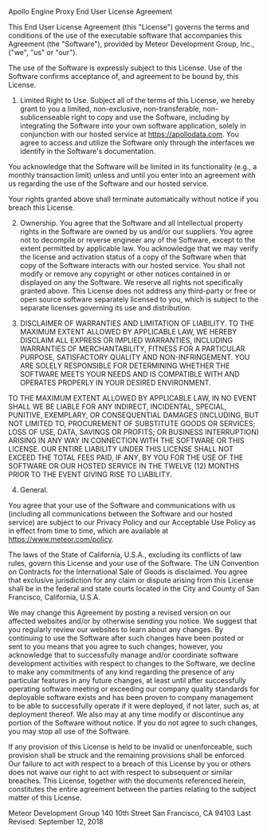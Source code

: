 Apollo Engine Proxy End User License Agreement

This End User License Agreement (this "License") governs the terms and conditions of the use of the executable software that accompanies this Agreement (the "Software"), provided by Meteor Development Group, Inc., ("we", "us" or "our").

The use of the Software is expressly subject to this License. Use of the Software confirms acceptance of, and agreement to be bound by, this License.

1. Limited Right to Use.  Subject all of the terms of this License, we hereby grant to you a limited, non-exclusive, non-transferable, non-sublicenseable right to copy and use the Software, including by integrating the Software into your own software application,  solely in conjunction with our hosted service at https://apollodata.com.  You agree to access and utilize the Software only through the interfaces we identify in the Software's documentation.

You acknowledge that the Software will be limited in its functionality (e.g., a monthly transaction limit) unless and until you enter into an agreement with us regarding the use of the Software and our hosted service.

Your rights granted above shall terminate automatically without notice if you breach this License.

2. Ownership.  You agree that the Software and all intellectual property rights in the Software are owned by us and/or our suppliers. You agree not to decompile or reverse engineer any of the Software, except to the extent permitted by applicable law.  You acknowledge that we may verify the license and activation status of a copy of the Software when that copy of the Software interacts with our hosted service. You shall not modify or remove any copyright or other notices contained in or displayed on any the Software. We reserve all rights not specifically granted above.  This License does not address any third-party or free or open source software separately licensed to you, which is subject to the separate licenses governing its use and distribution.

3. DISCLAIMER OF WARRANTIES AND LIMITATION OF LIABILITY.
TO THE MAXIMUM EXTENT ALLOWED BY APPLICABLE LAW, WE HEREBY DISCLAIM ALL EXPRESS OR IMPLIED WARRANTIES, INCLUDING WARRANTIES OF MERCHANTABILITY, FITNESS FOR A PARTICULAR PURPOSE, SATISFACTORY QUALITY AND NON-INFRINGEMENT.  YOU ARE SOLELY RESPONSIBLE FOR DETERMINING WHETHER THE SOFTWARE MEETS YOUR NEEDS AND IS COMPATIBLE WITH AND OPERATES PROPERLY IN YOUR DESIRED ENVIRONMENT.

TO THE MAXIMUM EXTENT ALLOWED BY APPLICABLE LAW, IN NO EVENT SHALL WE BE LIABLE FOR ANY INDIRECT, INCIDENTAL, SPECIAL, PUNITIVE, EXEMPLARY, OR CONSEQUENTIAL DAMAGES (INCLUDING, BUT NOT LIMITED TO, PROCUREMENT OF SUBSTITUTE GOODS OR SERVICES; LOSS OF USE, DATA, SAVINGS OR PROFITS; OR BUSINESS INTERRUPTION) ARISING IN ANY WAY IN CONNECTION WITH THE SOFTWARE OR THIS LICENSE. OUR ENTIRE LIABILITY UNDER THIS LICENSE SHALL NOT EXCEED THE TOTAL FEES PAID, IF ANY, BY YOU FOR THE USE OF THE SOFTWARE OR OUR HOSTED SERVICE IN THE TWELVE (12) MONTHS PRIOR TO THE EVENT GIVING RISE TO LIABILITY.

4. General.

You agree that your use of the Software and communications with us (including all communications between the Software and our hosted service) are subject to our Privacy Policy and our Acceptable Use Policy as in effect from time to time, which are available at https://www.meteor.com/policy.

The laws of the State of California, U.S.A., excluding its conflicts of law rules, govern this License and your use of the Software.  The UN Convention on Contracts for the International Sale of Goods is disclaimed.  You agree that exclusive jurisdiction for any claim or dispute arising from this License shall be in the federal and state courts located in the City and County of San Francisco, California, U.S.A.

We may change this Agreement by posting a revised version on our affected websites and/or by otherwise sending you notice.  We suggest that you regularly review our websites to learn about any changes. By continuing to use the Software after such changes have been posted or sent to you means that you agree to such changes; however, you acknowledge that to successfully manage and/or coordinate software development activities with respect to changes to the Software, we decline to make any commitments of any kind regarding the presence of any particular features in any future changes, at least until after successfully operating software meeting or exceeding our company quality standards for deployable software exists and has been proven to company management to be able to successfully operate if it were deployed, if not later, such as, at deployment thereof. We also may at any time modify or discontinue any portion of the Software without notice.  If you do not agree to such changes, you may stop all use of the Software.

If any provision of this License is held to be invalid or unenforceable, such provision shall be struck and the remaining provisions shall be enforced. Our failure to act with respect to a breach of this License by you or others does not waive our right to act with respect to subsequent or similar breaches. This License, together with the documents referenced herein, constitutes the entire agreement between the parties relating to the subject matter of this License.

Meteor Development Group
140 10th Street
San Francisco, CA 94103
Last Revised: September 12, 2018

